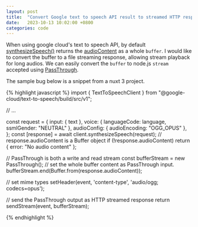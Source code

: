 ```yaml
---
layout: post
title:  "Convert Google text to speech API result to streamed HTTP response"
date:   2023-10-13 10:02:00 +0800
categories: code
---
```


When using google cloud's text to speech API, by default [synthesizeSpeech()](https://googleapis.dev/nodejs/text-to-speech/latest/google.cloud.texttospeech.v1.TextToSpeech.html#synthesizeSpeech2) returns the [audioContent](https://googleapis.dev/nodejs/text-to-speech/latest/google.cloud.texttospeech.v1.ISynthesizeSpeechResponse.html) as a whole `buffer`. I would like to convert the buffer to a file streaming response, allowing stream playback for long audios. We can easily convert the `buffer` to node.js `stream` accepted using [PassThrough](https://nodejs.org/api/stream.html#class-streampassthrough).

The sample bug below is a snippet from a nuxt 3 project.

{% highlight javascript %}
import { TextToSpeechClient } from "@google-cloud/text-to-speech/build/src/v1";

// ...

const request = {
  input: { text },
  voice: { languageCode: language, ssmlGender: "NEUTRAL" },
  audioConfig: { audioEncoding: "OGG_OPUS" },
};
const [response] = await client.synthesizeSpeech(request);
// response.audioContent is a Buffer object
if (!response.audioContent) return { error: "No audio content" };

// PassThrough is both a write and read stream
const bufferStream = new PassThrough();
// set the whole buffer content as PassThrough input.
bufferStream.end(Buffer.from(response.audioContent));

// set mime types
setHeader(event, 'content-type', 'audio/ogg; codecs=opus');

// send the PassThrough output as HTTP streamed response
return sendStream(event, bufferStream);

{% endhighlight %}
